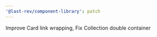 ```yaml
---
'@last-rev/component-library': patch
---
```


Improve Card link wrapping, Fix Collection double container
